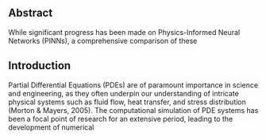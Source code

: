 ## Abstract

While significant progress has been made on Physics-Informed Neural Networks (PINNs), a comprehensive comparison of these

## Introduction

Partial Differential Equations (PDEs) are of paramount importance in science and engineering, as they often underpin our understanding of intricate physical systems such as fluid flow, heat transfer, and stress distribution (Morton & Mayers, 2005). The computational simulation of PDE systems has been a focal point of research for an extensive period, leading to the development of numerical
